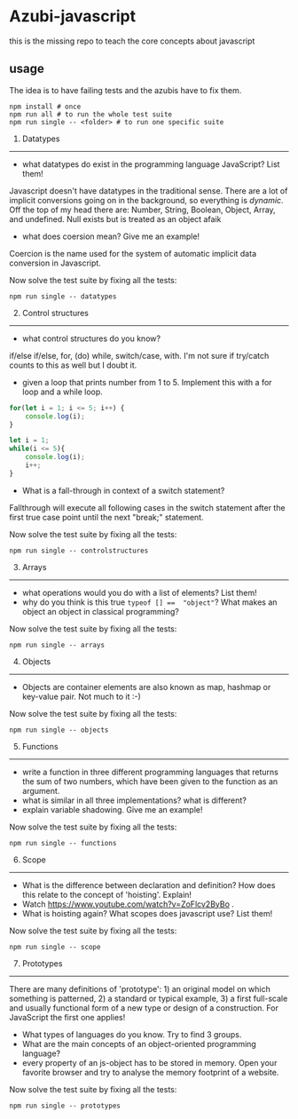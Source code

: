 Azubi-javascript
================

this is the missing repo to teach the core concepts about javascript

usage
---------

The idea is to have failing tests and the azubis have to fix them.

    npm install # once
    npm run all # to run the whole test suite
    npm run single -- <folder> # to run one specific suite


1. Datatypes
-------------

- what datatypes do exist in the programming language JavaScript?  List them!
<!-- -->
Javascript doesn't have datatypes in the traditional sense. There are a lot of implicit conversions going on in the background, so everything is *dynamic*.
Off the top of my head there are: Number, String, Boolean, Object, Array, and undefined.
Null exists but is treated as an object afaik

- what does coersion mean? Give me an example!
<!-- -->
Coercion is the name used for the system of automatic implicit data conversion in Javascript.

Now solve the test suite by fixing all the tests:

```npm run single -- datatypes```

2. Control structures
---------------------

- what control structures do you know?
<!-- -->
if/else if/else, for, (do) while, switch/case, with. I'm not sure if try/catch counts to this as well but I doubt it.

- given a loop that prints number from 1 to 5. Implement this with a for loop and a while loop.
```javascript
for(let i = 1; i <= 5; i++) { 
    console.log(i); 
}

let i = 1;
while(i <= 5){
    console.log(i);
    i++;
}
```

- What is a fall-through in context of a switch statement?
<!-- -->
Fallthrough will execute all following cases in the switch statement after the first true case point until the next "break;" statement.

Now solve the test suite by fixing all the tests:

```npm run single -- controlstructures```

3. Arrays
---------------------

- what operations would you do with a list of elements? List them!
- why do you think is this true ```typeof [] ==  "object"```? What makes an object an object in classical programming?

Now solve the test suite by fixing all the tests:

```npm run single -- arrays```


4. Objects
---------------------

- Objects are container elements are also known as map, hashmap or key-value pair. Not much to it :-)

Now solve the test suite by fixing all the tests:

```npm run single -- objects```


5. Functions
---------------------

- write a function in three different programming languages that returns the sum of two numbers, which have been given to the function as an argument.
- what is similar in all three implementations? what is different?
- explain variable shadowing. Give me an example!

Now solve the test suite by fixing all the tests:

```npm run single -- functions```


6. Scope
---------------------

- What is the difference between declaration and definition? How does this relate to the concept of 'hoisting'. Explain!
- Watch https://www.youtube.com/watch?v=ZoFlcv2ByBo . 
- What is hoisting again? What scopes does javascript use? List them!

Now solve the test suite by fixing all the tests:

```npm run single -- scope```


7. Prototypes
---------------------

There are many definitions of 'prototype': 1) an original model on which something is patterned, 2) a standard or typical example, 3) a first full-scale and usually functional form of a new type or design of a construction. For JavaScript the first one applies!

- What types of languages do you know. Try to find 3 groups. 
- What are the main concepts of an object-oriented programming language?
- every property of an js-object has to be stored in memory. Open your favorite browser and try to analyse the memory footprint of a website.


Now solve the test suite by fixing all the tests:

```npm run single -- prototypes```